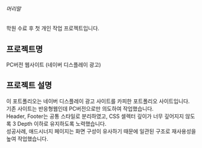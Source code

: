 ###### 머리말
학원 수료 후 첫 개인 작업 프로젝트입니다.<br> 

## 프로젝트명
PC버전 웹사이트 (네이버 디스플레이 광고) 

## 프로젝트 설명
이 포트폴리오는 네이버 디스플레이 광고 사이트를 카피한 포트폴리오 사이트입니다.<br> 
기존 사이트는 반응형웹인데 PC버전으로만 의도하여 작업했습니다.<br> 
Header, Footer는 공통 스타일로 분리하였고, CSS 셀렉터 깊이가 너무 깊어지지 않도록 3 Depth 이하로 유지하도록 노력했습니다.<br> 
성공사례, 애드시너지 페이지는 화면 구성이 유사하기 때문에 일관된 구조로 재사용성을 높여 작업했습니다.<br> 
